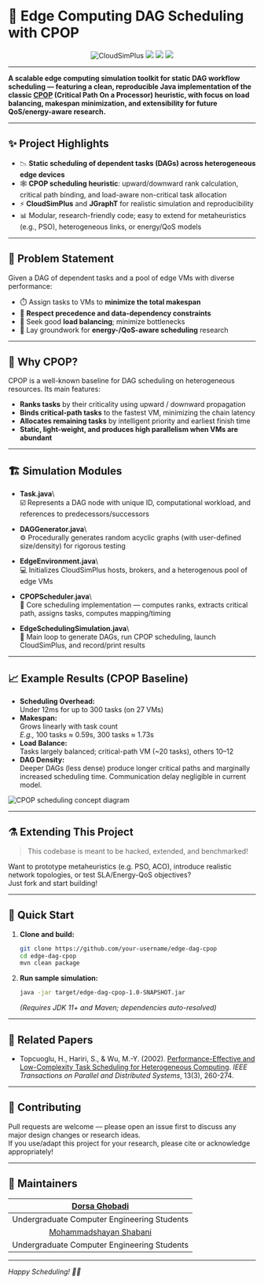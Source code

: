 # 🚦 Edge Computing DAG Scheduling with CPOP

<div align="center">

<img src="https://img.shields.io/badge/CloudSimPlus-8.0.0-blue?logo=java&logoColor=white" alt="CloudSimPlus">
<img src="https://img.shields.io/badge/JGraphT-1.5.1-brightgreen?logo=java&logoColor=white">
<img src="https://img.shields.io/badge/Status-Course%20Project-yellow">
<img src="https://img.shields.io/badge/License-MIT-blue.svg">

</div>

---

**A scalable edge computing simulation toolkit for static DAG workflow scheduling — featuring a clean, reproducible Java implementation of the classic [CPOP](https://doi.org/10.1109/71.877944) (Critical Path On a Processor) heuristic, with focus on load balancing, makespan minimization, and extensibility for future QoS/energy-aware research.**

---

## ✨ Project Highlights

- 📉 **Static scheduling of dependent tasks (DAGs) across heterogeneous edge devices**
- 🕸️ **CPOP scheduling heuristic**: upward/downward rank calculation, critical path binding, and load-aware non-critical task allocation
- ⚡ **CloudSimPlus** and **JGraphT** for realistic simulation and reproducibility
- 📊 Modular, research-friendly code; easy to extend for metaheuristics (e.g., PSO), heterogeneous links, or energy/QoS models

---

## 🧩 Problem Statement

Given a DAG of dependent tasks and a pool of edge VMs with diverse performance:

- ⏱️ Assign tasks to VMs to **minimize the total makespan**
- 🔗 **Respect precedence and data-dependency constraints**
- 🎯 Seek good **load balancing**; minimize bottlenecks
- 🚀 Lay groundwork for **energy-/QoS-aware scheduling** research

---

## 🚦 Why CPOP?

CPOP is a well-known baseline for DAG scheduling on heterogeneous resources. Its main features:

- **Ranks tasks** by their criticality using upward / downward propagation
- **Binds critical-path tasks** to the fastest VM, minimizing the chain latency
- **Allocates remaining tasks** by intelligent priority and earliest finish time
- **Static, light-weight, and produces high parallelism when VMs are abundant**

---

## 🏗️ Simulation Modules

- **Task.java**\  
  ☑️ Represents a DAG node with unique ID, computational workload, and references to predecessors/successors

- **DAGGenerator.java**\  
  ⚙️ Procedurally generates random acyclic graphs (with user-defined size/density) for rigorous testing

- **EdgeEnvironment.java**\  
  💻 Initializes CloudSimPlus hosts, brokers, and a heterogenous pool of edge VMs

- **CPOPScheduler.java**\  
  🧠 Core scheduling implementation — computes ranks, extracts critical path, assigns tasks, computes mapping/timing

- **EdgeSchedulingSimulation.java**\  
  🚀 Main loop to generate DAGs, run CPOP scheduling, launch CloudSimPlus, and record/print results

---

## 📈 Example Results (CPOP Baseline)

- **Scheduling Overhead:**  
  Under 12ms for up to 300 tasks (on 27 VMs)
- **Makespan:**  
  Grows linearly with task count  
  *E.g.,* 100 tasks ≈ 0.59s, 300 tasks ≈ 1.73s
- **Load Balance:**  
  Tasks largely balanced; critical-path VM (~20 tasks), others 10–12
- **DAG Density:**  
  Deeper DAGs (less dense) produce longer critical paths and marginally increased scheduling time. Communication delay negligible in current model.

![CPOP scheduling concept diagram](https://upload.wikimedia.org/wikipedia/commons/thumb/7/7b/Dag-cpop-criticalpath.png/350px-Dag-cpop-criticalpath.png)

---

## ⚗️ Extending This Project

> This codebase is meant to be hacked, extended, and benchmarked!

Want to prototype metaheuristics (e.g. PSO, ACO), introduce realistic network topologies, or test SLA/Energy-QoS objectives?  
Just fork and start building!

---

## 🚀 Quick Start

1. **Clone and build:**
   ```bash
   git clone https://github.com/your-username/edge-dag-cpop
   cd edge-dag-cpop
   mvn clean package
   ```

2. **Run sample simulation:**
   ```bash
   java -jar target/edge-dag-cpop-1.0-SNAPSHOT.jar
   ```
   *(Requires JDK 11+ and Maven; dependencies auto-resolved)*

---

## 📎 Related Papers

- Topcuoglu, H., Hariri, S., & Wu, M.-Y. (2002). [Performance-Effective and Low-Complexity Task Scheduling for Heterogeneous Computing](https://doi.org/10.1109/71.877944). *IEEE Transactions on Parallel and Distributed Systems*, 13(3), 260-274.

---

## 🤝 Contributing

Pull requests are welcome — please open an issue first to discuss any major design changes or research ideas.  
If you use/adapt this project for your research, please cite or acknowledge appropriately!

---

## 👤 Maintainers
| [Dorsa Ghobadi](https://github.com/dorsaaaa) |  
|:--:|  
| Undergraduate Computer Engineering Students |
| [Mohammadshayan Shabani](https://github.com/shayanshabani) |  
| Undergraduate Computer Engineering Students |  
---

*Happy Scheduling! 🚦✨*